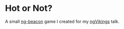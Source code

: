 # Hot or Not?

A small [ng-beacon](https://ngbeacon.io/) game I created for my [ngVikings](https://ngVikings.org) talk.

